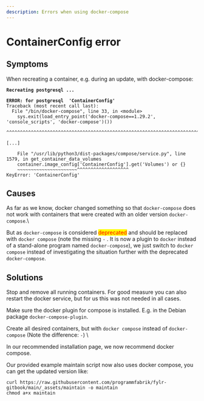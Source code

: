 ```yaml
---
description: Errors when using docker-compose
---
```


# ContainerConfig error

## Symptoms

When recreating a container, e.g. during an update, with docker-compose:

<pre><code><strong>Recreating postgresql ...
</strong><strong>
</strong><strong>ERROR: for postgresql  'ContainerConfig'
</strong>Traceback (most recent call last):
  File "/bin/docker-compose", line 33, in &#x3C;module>
    sys.exit(load_entry_point('docker-compose==1.29.2', 'console_scripts', 'docker-compose')())
             ^^^^^^^^^^^^^^^^^^^^^^^^^^^^^^^^^^^^^^^^^^^^^^^^^^^^^^^^^^^^^^^^^^^^^^^^^^^^^^^^^

[...]

    File "/usr/lib/python3/dist-packages/compose/service.py", line 1579, in get_container_data_volumes
    container.image_config['ContainerConfig'].get('Volumes') or {}
    ~~~~~~~~~~~~~~~~~~~~~~^^^^^^^^^^^^^^^^^^^
KeyError: 'ContainerConfig'
</code></pre>



## Causes

As far as we know, docker changed something so that `docker-compose` does not work with containers that were created with an older version `docker-compose`.\


But as `docker-compose` is considered <mark style="color:red;">deprecated</mark> and should be replaced with `docker compose` (note the missing `-` . It is now a plugin to `docker` instead of a stand-alone program named `docker-compose`), we just switch to `docker compose` instead of investigating the situation further with the deprecated `docker-compose`.



## Solutions

Stop and remove all running containers. For good measure you can also restart the docker service, but for us this was not needed in all cases.

Make sure the docker plugin for compose is installed. E.g. in the Debian package `docker-compose-plugin`.

Create all desired containers, but with `docker compose` instead of `docker-compose` (Note the difference: `-`) \


In our recommended installation page, we now recommend docker compose.

Our provided example maintain script now also uses docker compose, you can get the updated version like:

```
curl https://raw.githubusercontent.com/programmfabrik/fylr-gitbook/main/_assets/maintain -o maintain
chmod a+x maintain
```

